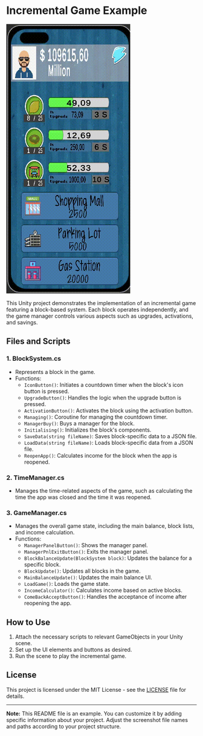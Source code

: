 # Incremental Game Example

![Game Screenshot](Screenshots/gameplay_screenshot.gif)

This Unity project demonstrates the implementation of an incremental game featuring a block-based system. Each block operates independently, and the game manager controls various aspects such as upgrades, activations, and savings.

## Files and Scripts

### 1. BlockSystem.cs
   - Represents a block in the game.
   - Functions:
     - `IconButton()`: Initiates a countdown timer when the block's icon button is pressed.
     - `UpgradeButton()`: Handles the logic when the upgrade button is pressed.
     - `ActivationButton()`: Activates the block using the activation button.
     - `Managing()`: Coroutine for managing the countdown timer.
     - `ManagerBuy()`: Buys a manager for the block.
     - `Initialising()`: Initializes the block's components.
     - `SaveData(string fileName)`: Saves block-specific data to a JSON file.
     - `LoadData(string fileName)`: Loads block-specific data from a JSON file.
     - `ReopenApp()`: Calculates income for the block when the app is reopened.

### 2. TimeManager.cs
   - Manages the time-related aspects of the game, such as calculating the time the app was closed and the time it was reopened.

### 3. GameManager.cs
   - Manages the overall game state, including the main balance, block lists, and income calculation.
   - Functions:
     - `ManagerPanelButton()`: Shows the manager panel.
     - `ManagerPnlExitButton()`: Exits the manager panel.
     - `BlockBalanceUpdate(BlockSystem block)`: Updates the balance for a specific block.
     - `BlockUpdate()`: Updates all blocks in the game.
     - `MainBalanceUpdate()`: Updates the main balance UI.
     - `LoadGame()`: Loads the game state.
     - `IncomeCalculator()`: Calculates income based on active blocks.
     - `ComeBackAcceptButton()`: Handles the acceptance of income after reopening the app.


## How to Use

1. Attach the necessary scripts to relevant GameObjects in your Unity scene.
2. Set up the UI elements and buttons as desired.
3. Run the scene to play the incremental game.

## License

This project is licensed under the MIT License - see the [LICENSE](LICENSE) file for details.

---

**Note:** This README file is an example. You can customize it by adding specific information about your project. Adjust the screenshot file names and paths according to your project structure.
